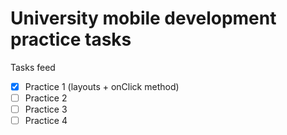 # University mobile development practice tasks

Tasks feed
- [x] Practice 1 (layouts + onClick method)
- [ ] Practice 2
- [ ] Practice 3
- [ ] Practice 4
